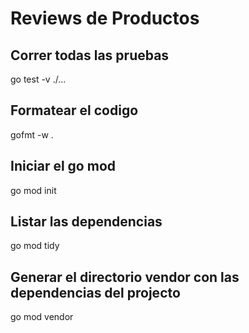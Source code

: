 # Reviews de Productos

## Correr todas las pruebas
go test -v ./...

## Formatear el codigo
gofmt -w .


## Iniciar el go mod
go mod init

## Listar las dependencias
go mod tidy

## Generar el directorio vendor con las dependencias del projecto
go mod vendor